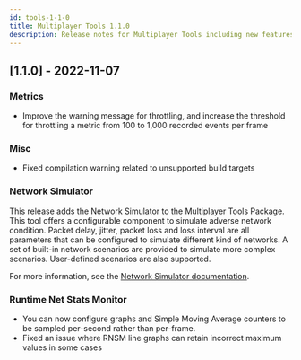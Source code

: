 ```yaml
---
id: tools-1-1-0
title: Multiplayer Tools 1.1.0
description: Release notes for Multiplayer Tools including new features, updates, bug fixes, known issues, and information to help you upgrade.
---
```


## [1.1.0] - 2022-11-07

### Metrics

- Improve the warning message for throttling, and increase the threshold for throttling a metric from 100 to 1,000 recorded events per frame

### Misc

- Fixed compilation warning related to unsupported build targets

### Network Simulator

This release adds the Network Simulator to the Multiplayer Tools Package.
This tool offers a configurable component to simulate adverse network condition.
Packet delay, jitter, packet loss and loss interval are all parameters that can be configured to simulate different kind of networks.
A set of built-in network scenarios are provided to simulate more complex scenarios. User-defined scenarios are also supported.

For more information, see the [Network Simulator documentation](../../tools/network-simulator.md).

### Runtime Net Stats Monitor

- You can now configure graphs and Simple Moving Average counters to be sampled per-second rather than per-frame.
- Fixed an issue where RNSM line graphs can retain incorrect maximum values in some cases
